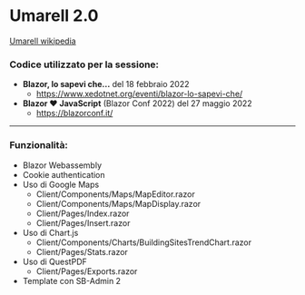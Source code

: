 # Umarell 2.0

[Umarell wikipedia](https://en.wikipedia.org/wiki/Umarell)


### Codice utilizzato per la sessione:

- **Blazor, lo sapevi che...** del 18 febbraio 2022
  - https://www.xedotnet.org/eventi/blazor-lo-sapevi-che/
- **Blazor ♥️ JavaScript** (Blazor Conf 2022) del 27 maggio 2022
  - https://blazorconf.it/

---

### Funzionalità:

- Blazor Webassembly
- Cookie authentication
- Uso di Google Maps
  - Client/Components/Maps/MapEditor.razor
  - Client/Components/Maps/MapDisplay.razor
  - Client/Pages/Index.razor
  - Client/Pages/Insert.razor
- Uso di Chart.js
  - Client/Components/Charts/BuildingSitesTrendChart.razor
  - Client/Pages/Stats.razor
- Uso di QuestPDF
  - Client/Pages/Exports.razor
- Template con SB-Admin 2
